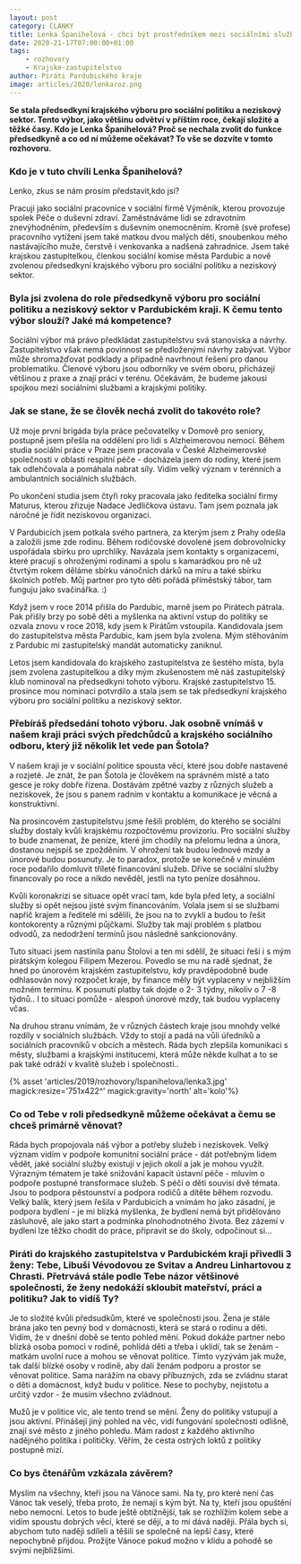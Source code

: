 ```yaml
---
layout: post
category: CLANKY
title: Lenka Španihelová - chci být prostředníkem mezi sociálními službami a krajskými politiky
date: 2020-21-17T07:00:00+01:00
tags:
    - rozhovory
    - Krajske-zastupitelstvo
author: Piráti Pardubického kraje
image: articles/2020/lenkaroz.png
---
```


**Se stala předsedkyní krajského výboru pro sociální politiku a neziskový sektor. Tento výbor, jako většinu odvětví v  příštím roce, čekají složité a těžké časy. Kdo je Lenka Španihelová? Proč se nechala zvolit do funkce předsedkyně a co od ní můžeme očekávat? To vše se dozvíte v tomto rozhovoru.**

### Kdo je v tuto chvíli Lenka Španihelová?

Lenko, zkus se nám prosím představit,kdo jsi? 

Pracuji jako sociální pracovnice v sociální firmě Výměník, kterou provozuje spolek Péče o duševní zdraví. Zaměstnáváme lidi se zdravotním znevýhodněním, především s duševním onemocněním. Kromě (své profese) pracovního vytížení jsem také matkou dvou malých dětí, snoubenkou mého nastávajícího muže, čerstvě i venkovanka a nadšená zahradnice. Jsem také krajskou zastupitelkou, členkou sociální komise města Pardubic a nově zvolenou předsedkyní krajského výboru pro sociální politiku a neziskový sektor.

### Byla jsi zvolena do role předsedkyně výboru pro sociální politiku a neziskový sektor v Pardubickém kraji. K čemu tento výbor slouží? Jaké má kompetence?

Sociální výbor má právo předkládat zastupitelstvu svá stanoviska a návrhy. Zastupitelstvo však nemá povinnost se předloženými návrhy zabývat. Výbor může shromažďovat podklady a případně navrhnout řešení pro danou problematiku. Členové výboru jsou odborníky ve svém oboru, přicházejí většinou z praxe a znají práci v terénu. Očekávám, že budeme jakousi spojkou mezi sociálními službami a krajskými politiky.

### Jak se stane, že se člověk  nechá zvolit do takovéto role?

Už moje první brigáda byla práce pečovatelky v Domově pro seniory, postupně jsem přešla na oddělení pro lidi s Alzheimerovou nemocí. Během studia sociální práce v Praze jsem  pracovala v České Alzheimerovské společnosti v  oblasti respitní péče - docházela jsem do rodiny, které jsem tak odlehčovala a pomáhala nabrat síly. Vidím velký význam v terénních a ambulantních sociálních službách.

Po ukončení studia jsem čtyři roky pracovala jako ředitelka sociální firmy Maturus, kterou zřizuje Nadace Jedličkova ústavu. Tam jsem poznala jak náročné je řídit neziskovou organizaci.

V Pardubicích jsem potkala svého partnera, za kterým jsem z Prahy odešla a založili jsme zde rodinu.
Během rodičovské dovolené jsem dobrovolnicky uspořádala sbírku pro uprchlíky. Navázala jsem kontakty s organizacemi, které pracují s ohroženými rodinami a spolu s kamarádkou pro ně už čtvrtým rokem děláme sbírku vánočních dárků na míru a také sbírku školních potřeb. Můj partner pro tyto děti pořádá příměstský tábor, tam funguju jako svačinářka. :)

Když jsem v roce 2014 přišla do Pardubic, marně jsem po Pirátech pátrala. Pak přišly brzy po sobě děti a myšlenka na aktivní vstup do politiky se ozvala znovu v roce 2018, kdy jsem k Pirátům vstoupila. Kandidovala jsem do zastupitelstva města Pardubic, kam jsem byla zvolena. Mým stěhováním z Pardubic mi zastupitelský mandát automaticky zaniknul.

Letos jsem kandidovala do krajského zastupitelstva ze šestého místa, byla jsem zvolena zastupitelkou a díky mým zkušenostem mě náš zastupitelský klub nominoval na předsedkyni tohoto výboru. Krajské zastupitelstvo 15. prosince mou nominaci potvrdilo a stala jsem se tak předsedkyní krajského výboru pro sociální politiku a neziskový sektor.

### Přebíráš předsedání tohoto výboru. Jak osobně vnímáš v našem kraji práci svých předchůdců a krajského sociálního odboru, který již několik let vede pan Šotola?

V našem kraji je v sociální politice spousta věcí, které jsou dobře nastavené a rozjeté. Je znát, že pan Šotola je člověkem na správném místě a tato gesce je roky dobře řízena. Dostávám zpětné vazby z různých služeb a neziskovek, že jsou s panem radním v kontaktu a komunikace je věcná a konstruktivní. 

Na prosincovém zastupitelstvu jsme řešili problém, do kterého se sociální služby dostaly kvůli krajskému rozpočtovému provizoriu. 
Pro sociální služby to bude znamenat, že peníze, které jim chodily na přelomu ledna a února, dostanou nejspíš se zpožděním. V ohrožení tak budou lednové mzdy a únorové budou posunuty. Je to paradox, protože se konečně v minulém roce podařilo domluvit tříleté financování služeb. Dříve se sociální služby financovaly po roce a nikdo nevěděl, jestli na tyto peníze dosáhnou.

Kvůli koronakrizi se situace opět vrací tam, kde byla před lety, a sociální služby si opět nejsou jisté svým financováním. Volala jsem si se službami napříč krajem a ředitelé mi sdělili, že jsou na to zvyklí a budou to řešit kontokorenty a různými půjčkami. Služby tak mají problém s platbou odvodů, za nedodržení termínů jsou následně sankcionovány.

Tuto situaci jsem nastínila panu Štolovi a ten mi sdělil, že situaci řeší i s mým pirátským kolegou Filipem Mezerou. Povedlo se mu na radě sjednat, že hned po únorovém krajském zastupitelstvu, kdy pravděpodobně bude odhlasován nový rozpočet kraje, by finance měly být vyplaceny v nejbližším možném termínu. K posunutí platby tak dojde  o 2- 3 týdny, nikoliv o 7 -8 týdnů.. I to situaci pomůže - alespoň únorové mzdy, tak budou vyplaceny včas.

Na druhou stranu vnímám, že v různých částech kraje jsou mnohdy velké rozdíly v sociálních službách. Vždy to stojí a padá na vůli úředníků a sociálních pracovníků v obcích a městech. Ráda bych zlepšila komunikaci s městy, službami a krajskými institucemi, která může někde kulhat a to se pak také odráží v kvalitě služeb i společnosti..


{% asset 'articles/2019/rozhovory/lspanihelova/lenka3.jpg' magick:resize='751x422^' magick:gravity='north' alt='kolo'%}

### Co od Tebe v roli předsedkyně můžeme očekávat a čemu se chceš primárně věnovat?

Ráda bych propojovala náš výbor a potřeby služeb i neziskovek. Velký význam vidím v podpoře komunitní sociální práce - dát potřebným lidem vědět, jaké sociální služby existují v jejich okolí a jak je mohou využít. Výrazným  tématem je také snižování kapacit ústavní péče - mluvím o podpoře postupné transformace služeb. S péčí o děti souvisí dvě témata. Jsou to podpora pěstounství a podpora rodičů a dítěte během rozvodu. Velký balík, který jsem řešila v Pardubicích a vnímám ho jako zásadní, je podpora bydlení - je mi blízká myšlenka, že bydlení nemá být přidělováno zásluhově, ale jako start a podmínka plnohodnotného života. Bez zázemí v bydlení lze těžko chodit do práce, připravit se do školy, odpočinout si…

### Piráti do krajského zastupitelstva v Pardubickém kraji přivedli 3 ženy: Tebe, Libuši Vévodovou ze Svitav a Andreu Linhartovou z Chrasti. Přetrvává stále podle Tebe názor většinové společnosti, že ženy nedokáží skloubit mateřství, práci a politiku? Jak to vidíš Ty?

Je to složité kvůli předsudkům, které ve společnosti jsou. Žena je stále brána jako ten pevný bod v domácnosti, která se stará o rodinu a děti. Vidím, že v dnešní době se tento pohled mění. Pokud dokáže partner nebo blízká osoba pomoci v rodině, pohlídá děti a třeba i uklidí, tak se ženám - matkám uvolní ruce a mohou se věnovat  politice. Tímto vyzývám jak muže, tak další blízké osoby v rodině, aby dali ženám podporu a prostor se věnovat politice. Sama narážím na obavy příbuzných, zda se zvládnu starat o děti a domácnost, když budu v politice. Nese to pochyby, nejistotu a určitý vzdor - že musím všechno zvládnout.

Mužů je v politice víc, ale tento trend se mění. Ženy do politiky vstupují a jsou aktivní. Přinášejí jiný pohled na věc, vidí fungování společnosti odlišně, znají své město z jiného pohledu. Mám radost z každého aktivního nadějného politika i političky. Věřím, že cesta ostrých loktů z politiky postupně mizí.


### Co bys čtenářům vzkázala závěrem?

Myslím na všechny, kteří jsou na Vánoce sami. Na ty, pro které není čas Vánoc tak veselý, třeba proto, že nemají s kým být. Na ty, kteří jsou opuštění nebo nemocní. Letos to bude ještě obtížnější, tak se rozhlížím kolem sebe a vidím spoustu dobrých věcí, které se dějí, a to mi dává naději. Přála bych si, abychom tuto naději sdíleli a těšili se společně na lepší časy, které nepochybně přijdou. Prožijte Vánoce pokud možno v klidu a pohodě se svými nejbližšími.
